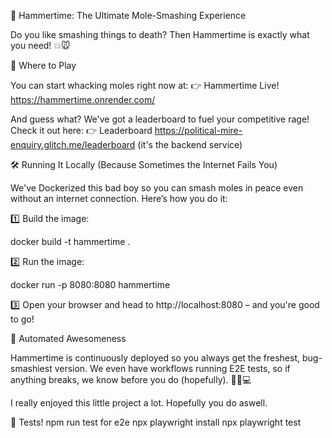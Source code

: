 🔨 Hammertime: The Ultimate Mole-Smashing Experience

Do you like smashing things to death? Then Hammertime is exactly what you need! 💥🐭

🚀 Where to Play

You can start whacking moles right now at:
👉 Hammertime Live! https://hammertime.onrender.com/

And guess what? We've got a leaderboard to fuel your competitive rage! Check it out here:
👉 Leaderboard  https://political-mire-enquiry.glitch.me/leaderboard (it's the backend service)

🛠️ Running It Locally (Because Sometimes the Internet Fails You)

We've Dockerized this bad boy so you can smash moles in peace even without an internet connection. Here’s how you do it:

1️⃣ Build the image:

docker build -t hammertime .

2️⃣ Run the image:

docker run -p 8080:8080 hammertime

3️⃣ Open your browser and head to http://localhost:8080 – and you're good to go!

🤖 Automated Awesomeness

Hammertime is continuously deployed so you always get the freshest, bug-smashiest version. We even have workflows running E2E tests, so if anything breaks, we know before you do (hopefully). 🕵️‍♂️💻

I really enjoyed this little project a lot. Hopefully you do aswell.

🤖 Tests!
npm run test
for e2e 
npx playwright install
npx playwright test